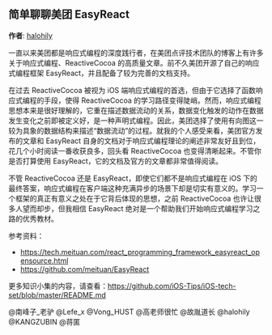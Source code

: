 简单聊聊美团 EasyReact
--------
**作者**: [halohily](https://weibo.com/halohily)

一直以来美团都是响应式编程的深度践行者，在美团点评技术团队的博客上有许多关于响应式编程、ReactiveCocoa 的高质量文章。前不久美团开源了自己的响应式编程框架 EasyReact，并且配备了较为完善的文档支持。

在过去 ReactiveCocoa 被视为 iOS 端响应式编程的首选，但由于它选择了函数响应式编程的手段，使得 ReactiveCocoa 的学习路径变得陡峭。然而，响应式编程思想本来是很好理解的，它重在描述数据流动的关系，数据变化触发的动作在数据发生变化之前即被定义好，是一种声明式编程。因此，美团选择了使用有向图这一较为具象的数据结构来描述“数据流动”的过程。就我的个人感受来看，美团官方发布的文章和 EasyReact 自身的文档对于响应式编程理论的阐述非常友好且到位，花几个小时阅读一番收获良多，回头看 ReactiveCocoa 也变得清晰起来。不管你是否打算使用 EasyReact，它的文档及官方的文章都非常值得阅读。

不管 ReactiveCocoa 还是 EasyReact，即使它们都不是响应式编程在 iOS 下的最终答案，响应式编程在客户端这种充满异步的场景下却是切实有意义的。学习一个框架的真正有意义之处在于它背后体现的思想，之前 ReactiveCocoa 也许让很多人望而却步，但我相信 EasyReact 绝对是一个帮助我们开始响应式编程学习之路的优秀教材。

参考资料：
- https://tech.meituan.com/react_programming_framework_easyreact_opensource.html
- https://github.com/meituan/EasyReact

更多知识小集的内容，请查看：https://github.com/iOS-Tips/iOS-tech-set/blob/master/README.md

@南峰子_老驴 @Lefe_x @Vong_HUST @高老师很忙 @故胤道长 @halohily @KANGZUBIN @蒋匿
